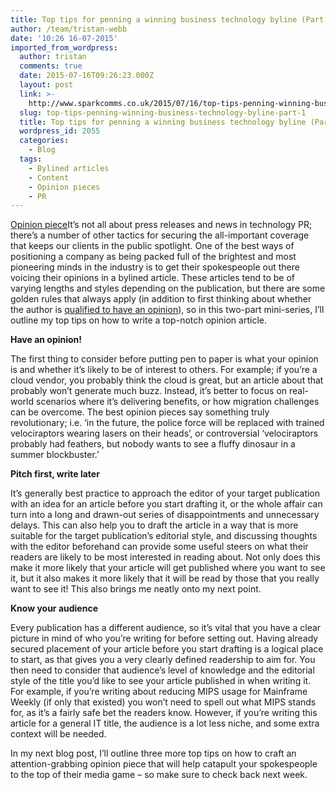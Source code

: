 ```yaml
---
title: Top tips for penning a winning business technology byline (Part 1)
author: /team/tristan-webb
date: '10:26 16-07-2015'
imported_from_wordpress:
  author: tristan
  comments: true
  date: 2015-07-16T09:26:23.000Z
  layout: post
  link: >-
    http://www.sparkcomms.co.uk/2015/07/16/top-tips-penning-winning-business-technology-byline-part-1/
  slug: top-tips-penning-winning-business-technology-byline-part-1
  title: Top tips for penning a winning business technology byline (Part 1)
  wordpress_id: 2055
  categories:
    - Blog
  tags:
    - Bylined articles
    - Content
    - Opinion pieces
    - PR
---
```


[Opinion piece](Opinion-piece-150x150.jpg)It’s not all about press releases and news in technology PR; there’s a number of other tactics for securing the all-important coverage that keeps our clients in the public spotlight. One of the best ways of positioning a company as being packed full of the brightest and most pioneering minds in the industry is to get their spokespeople out there voicing their opinions in a bylined article. These articles tend to be of varying lengths and styles depending on the publication, but there are some golden rules that always apply (in addition to first thinking about whether the author is [qualified to have an opinion](http://www.sparkcomms.co.uk/2015/02/05/test-whether-qualified-comment-technology-trend/)), so in this two-part mini-series, I’ll outline my top tips on how to write a top-notch opinion article.

**Have an opinion!**

The first thing to consider before putting pen to paper is what your opinion is and whether it’s likely to be of interest to others. For example; if you’re a cloud vendor, you probably think the cloud is great, but an article about that probably won’t generate much buzz. Instead, it’s better to focus on real-world scenarios where it’s delivering benefits, or how migration challenges can be overcome. The best opinion pieces say something truly revolutionary; i.e. ‘in the future, the police force will be replaced with trained velociraptors wearing lasers on their heads’, or controversial ‘velociraptors probably had feathers, but nobody wants to see a fluffy dinosaur in a summer blockbuster.’

**Pitch first, write later**

It’s generally best practice to approach the editor of your target publication with an idea for an article before you start drafting it, or the whole affair can turn into a long and drawn-out series of disappointments and unnecessary delays. This can also help you to draft the article in a way that is more suitable for the target publication’s editorial style, and discussing thoughts with the editor beforehand can provide some useful steers on what their readers are likely to be most interested in reading about. Not only does this make it more likely that your article will get published where you want to see it, but it also makes it more likely that it will be read by those that you really want to see it! This also brings me neatly onto my next point.

**Know your audience**

Every publication has a different audience, so it’s vital that you have a clear picture in mind of who you’re writing for before setting out. Having already secured placement of your article before you start drafting is a logical place to start, as that gives you a very clearly defined readership to aim for. You then need to consider that audience’s level of knowledge and the editorial style of the title you’d like to see your article published in when writing it. For example, if you’re writing about reducing MIPS usage for Mainframe Weekly (if only that existed) you won’t need to spell out what MIPS stands for, as it’s a fairly safe bet the readers know. However, if you’re writing this article for a general IT title, the audience is a lot less niche, and some extra context will be needed.

In my next blog post, I’ll outline three more top tips on how to craft an attention-grabbing opinion piece that will help catapult your spokespeople to the top of their media game – so make sure to check back next week.
